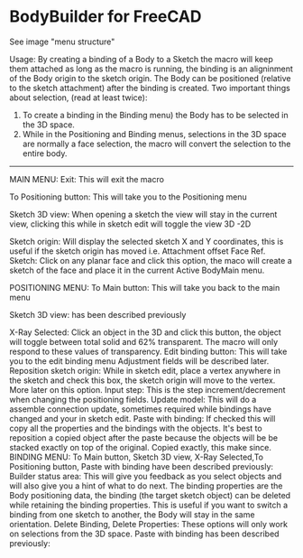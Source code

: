# BodyBuilder for FreeCAD
See image "menu structure"

Usage:
By creating a binding of a Body to a Sketch the macro will keep them attached as long as the macro is running, the binding is an aligninment of the Body origin to the sketch 
origin. The Body can be positioned (relative to the sketch attachment) after the binding is created. 
Two important things about selection, (read at least twice):
1) To create a binding in the Binding menu) the Body has to be selected in the 3D space. 
2) While in the Positioning and Binding menus, selections in the 3D space are normally a face selection, the macro will convert the selection to 
the entire body.  

----------------------------------------------------------------------------------------------------------------------------------------------------------
MAIN MENU:
Exit:
This will exit the macro

To Positioning button:
This will take you to the Positioning menu

Sketch 3D view: When opening a sketch the view will stay in the current view, clicking this while in sketch edit will toggle the view 3D -2D

Sketch origin: Will display the selected sketch X and Y coordinates, this is useful if the sketch origin has moved i.e. Attachment offset
Face Ref. Sketch: Click on any planar face and click this option, the maco will create a sketch of the face and place it in the current Active BodyMain menu.

POSITIONING MENU:
To Main button: This will take you back to the main menu

Sketch 3D view: has been described previously

X-Ray Selected:
Click an object in the 3D and click this button, the object will toggle between total solid and 62% transparent. The macro will only 
	respond to these values of transparency.
Edit binding button:
This will take you to the edit binding menu
Adjustment fields will be described later.
Reposition sketch origin: While in sketch edit, place a vertex anywhere in the sketch and check this box, the sketch origin will move to the vertex.
	More later on this option.
Input step:
This is the step increment/decrement when changing the positioning fields.
Update model:
This will do a assemble connection update, sometimes required while bindings have changed and your in sketch edit.
Paste with binding:
If checked this will copy all the properties and the bindings with the objects. It's best to reposition a copied object after the paste because 
	the objects will be be stacked exactly on top of the original. Copied exactly, this make since.
BINDING MENU:
To Main button, Sketch 3D view, X-Ray Selected,To Positioning button, Paste with binding have been described previously: 
Builder status area: This will give you feedback as you select objects and will also give you a hint of what to do next. The binding properties are
	the Body positioning data, the binding (the target sketch object) can be deleted while retaining the binding properties. This is useful if you want to 
	switch a binding from one sketch to another, the Body will stay in the same orientation.
Delete Binding, Delete Properties: These options will only work on selections from the 3D space.
Paste with binding has been described previously: 
 

